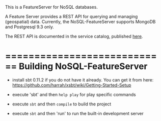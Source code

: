 This is a FeatureServer for NoSQL databases.

A Feature Server provides a REST API for querying and managing (geospatial) data. Currently, the NoSQL-FeatureServer supports MongoDB and Postgresql 9.3 only.

The REST API is documented in the service catalog, published [here](http://geolatte.github.io/geolatte-nosql/service-catalog.html).

============================
Building NoSQL-FeatureServer
============================

* install sbt 0.11.2  if you do not have it already. You can get it from here: https://github.com/harrah/xsbt/wiki/Getting-Started-Setup

* execute 'sbt' and then `help play` for play specific commands

* execute `sbt` and then `compile` to build the project

* execute `sbt` and then 'run' to run the built-in development server






